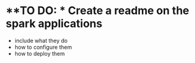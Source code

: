 # **TO DO: * Create a readme on the spark applications
- include what they do
- how to configure them
- how to deploy them
